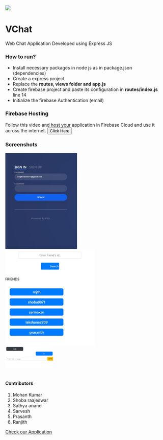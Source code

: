 <img width="100px" height="auto" src="https://github.com/ranjith-1010/vchat/blob/master/vc.ico">

<h1>VChat</h1>
<p>Web Chat Application Developed using Express JS</p>

<h3>How to run?</h3>
<ul>
  <li>Install necessary packages in node js as in package.json (dependencies)</li>
  <li>Create a express project</li>
  <li>Replace the <strong>routes, views folder and app.js</strong></li>
  <li>Create firebase project and paste its configuration in <strong>routes/index.js</strong> line 14</li>
  <li>Initialize the firebase Authentication (email)</li>
</ul>

<h3>Firebase Hosting</h3>
<p>Follow this video and host your application in Firebase Cloud and use it across the internet.
<a href="https://www.youtube.com/watch?v=LOeioOKUKI8"><button>Click Here</button></a>
</p>

<h3>Screenshots</h3>
<img height="300px" src="https://github.com/ranjith-1010/vchat/blob/master/screenshots/login.JPG">
<br>
<img height="300px" src="https://github.com/ranjith-1010/vchat/blob/master/screenshots/friends.JPG">
<br>
<img width="150px" src="https://github.com/ranjith-1010/vchat/blob/master/screenshots/chat.JPG">
<br>
<br>

  
<h4>Contributors</h4>
<ol>
  <li>Mohan Kumar</li>
  <li>Shoba raajeswar</li>
  <li>Sathya anand</li>
  <li>Sarvesh</li>
  <li>Prasanth</li>
  <li>Ranjith</li>
</ol>

[Check our Application](https://www.vchat1010.web.app)
